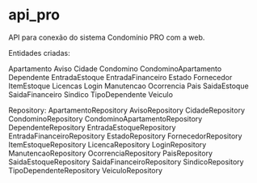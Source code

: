 # api_pro
API para conexão do sistema Condomínio PRO com a web.

Entidades criadas:

Apartamento
Aviso
Cidade
Condomino
CondominoApartamento
Dependente
EntradaEstoque
EntradaFinanceiro
Estado
Fornecedor
ItemEstoque
Licencas
Login
Manutencao
Ocorrencia
Pais
SaidaEstoque
SaidaFinanceiro
Sindico
TipoDependente
Veiculo

Repository:
ApartamentoRepository
AvisoRepository
CidadeRepository
CondominoRepository
CondominoApartamentoRepository
DependenteRepository
EntradaEstoqueRepository
EntradaFinanceiroRepository
EstadoRepository
FornecedorRepository
ItemEstoqueRepository
LicencaRepository
LoginRepository
ManutencaoRepository
OcorrenciaRepository
PaisRepository
SaidaEstoqueRepository
SaidaFinanceiroRepository
SindicoRepository
TipoDependenteRepository
VeiculoRepository
